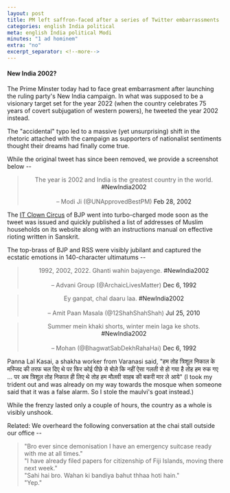 ```yaml
---
layout: post
title: PM left saffron-faced after a series of Twitter embarrassments
categories: english India political
meta: english India political Modi
minutes: "1 ad hominem"
extra: "no"
excerpt_separator: <!--more-->
---
```

#### New India 2002?

The Prime Minster today had to face great embarrasment after launching the ruling party's New India campaign. In what was supposed to be a visionary target set for the year 2022 (when the country celebrates 75 years of covert subjugation of western powers), he tweeted the year 2002 instead. 

The "accidental" typo led to a massive (yet unsurprising) shift in the rhetoric attached with the campaign as supporters of nationalist sentiments thought their dreams had finally come true.

<!--more-->

While the original tweet has since been removed, we provide a screenshot below --

<center>
<blockquote class="twitter-tweet"> 
The year is 2002 and India is the greatest country in the world. <a>#NewIndia2002</a><br>
<br>
&ndash; Modi Ji (@UNApprovedBestPM) <a>Feb 28, 2002</a>
</blockquote>
</center>

The <a href="http://www.bjpitcell.org/" title="Not related to Stephen King. But equally scary.">IT Clown Circus</a> of BJP went into turbo-charged mode soon as the tweet was issued and quickly published a list of addresses of Muslim households on its website along with an instructions manual on effective rioting written in Sanskrit.

The top-brass of BJP and RSS were visibly jubilant and captured the ecstatic emotions in 140-character ultimatums --
<center>
<blockquote class="twitter-tweet"> 
1992, 2002, 2022. Ghanti wahin bajayenge. <a>#NewIndia2002</a><br>
<br>
&ndash; Advani Group (@ArchaicLivesMatter) <a>Dec 6, 1992</a>
</blockquote>

<blockquote class="twitter-tweet"> 
Ey ganpat, chal daaru laa. <a>#NewIndia2002</a><br>
<br>
&ndash; Amit Paan Masala (@12ShahShahShah) <a>Jul 25, 2010</a>
</blockquote>

<blockquote class="twitter-tweet"> 
Summer mein khaki shorts, winter mein laga ke shots. <a>#NewIndia2002</a><br>
<br>
&ndash; Mohan (@BhagwatSabDekhRahaHai) <a>Dec 6, 1992</a>
</blockquote>
</center>

<p> Panna Lal Kasai, a shakha worker from Varanasi said, "हम तोह त्रिशूल निकाल के मस्जिद की तरफ चल दिए थे पर फिर कोई पीछे से बोले कि नहीं ऐसा गलती से हो गया है तोह हम रुक गए ... पर अब त्रिशूल तोह निकाल ही लिए थे तोह हम मौलवी साहब की बकरी मार ले आये" (I took my trident out and was already on my way towards the mosque when someone said that it was a false alarm. So I stole the maulvi's goat instead.) </p>

While the frenzy lasted only a couple of hours, the country as a whole is visibly unshook. 

Related: We overheard the following conversation at the chai stall outside our office -- 

<blockquote>
"Bro ever since demonisation I have an emergency suitcase ready with me at all times." <br>
"I have already filed papers for citizenship of Fiji Islands, moving there next week." <br>
"Sahi hai bro. Wahan ki bandiya bahut thhaa hoti hain." <br>
"Yep."
</blockquote>
